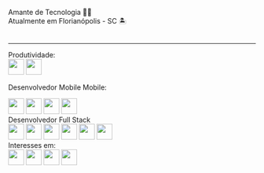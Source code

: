 Amante de Tecnologia 🐱‍👤 <br>
Atualmente em  Florianópolis - SC 🏝 <br> <br>
<hr>
Produtividade:
<div style="display:inlineblock;">
  <img src="https://cdn.jsdelivr.net/gh/devicons/devicon/icons/github/github-original.svg"  style="width:32px"/>
  <img src="https://cdn.jsdelivr.net/gh/devicons/devicon/icons/azure/azure-original-wordmark.svg" style="width:32px" />                
</div>

Desenvolvedor Mobile
Mobile: 
<div style="display:inlineblock;">
    <img src="https://cdn.jsdelivr.net/gh/devicons/devicon/icons/swift/swift-original.svg" style="width:32px"/>
    <img src="https://cdn.jsdelivr.net/gh/devicons/devicon/icons/android/android-original.svg" style="width:32px"/>
    <img src="https://cdn.jsdelivr.net/gh/devicons/devicon/icons/java/java-original-wordmark.svg" style="width:32px"/>        
    <img src="https://cdn.jsdelivr.net/gh/devicons/devicon/icons/kotlin/kotlin-original.svg" style="width:32px"/>
          
</div>
Desenvolvedor Full Stack
<div style="display:inlineblock">
  <img src="https://cdn.jsdelivr.net/gh/devicons/devicon/icons/csharp/csharp-original.svg" style="width:32px"/>
  <img src="https://cdn.jsdelivr.net/gh/devicons/devicon/icons/java/java-original-wordmark.svg" style="width:32px"/>        
  <img src="https://cdn.jsdelivr.net/gh/devicons/devicon/icons/python/python-original.svg" style="width:32px" />
  <img src="https://cdn.jsdelivr.net/gh/devicons/devicon/icons/html5/html5-original.svg" style="width:32px"/>
  <img src="https://cdn.jsdelivr.net/gh/devicons/devicon/icons/css3/css3-original.svg" style="width:32px"/>
  <img src="https://cdn.jsdelivr.net/gh/devicons/devicon/icons/javascript/javascript-original.svg" style="width:32px"/>
</div>
Interesses em:
<div style="display:inlineblock;">
  <img src="https://cdn.jsdelivr.net/gh/devicons/devicon/icons/unity/unity-original.svg" style="width:32px"/> 
  <img src="https://cdn.jsdelivr.net/gh/devicons/devicon/icons/react/react-original.svg" style="width:32px"/>
  <img src="https://cdn.jsdelivr.net/gh/devicons/devicon/icons/typescript/typescript-original.svg" style="width:32px"/>
  <img src="https://cdn.jsdelivr.net/gh/devicons/devicon/icons/sass/sass-original.svg" style="width:32px"/>
</div>
